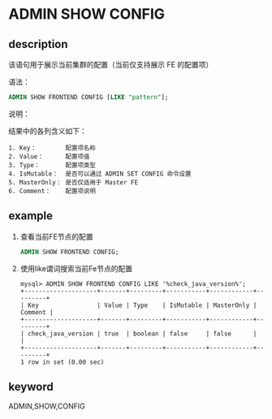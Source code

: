 # ADMIN SHOW CONFIG

## description

该语句用于展示当前集群的配置（当前仅支持展示 FE 的配置项）

语法：

```sql
ADMIN SHOW FRONTEND CONFIG [LIKE "pattern"];
```

说明：

结果中的各列含义如下：

```plain text
1. Key：        配置项名称
2. Value：      配置项值
3. Type：       配置项类型
4. IsMutable：  是否可以通过 ADMIN SET CONFIG 命令设置
5. MasterOnly： 是否仅适用于 Master FE
6. Comment：    配置项说明
```

## example

1. 查看当前FE节点的配置

    ```sql
    ADMIN SHOW FRONTEND CONFIG;
    ```

2. 使用like谓词搜索当前Fe节点的配置

    ```plain text
    mysql> ADMIN SHOW FRONTEND CONFIG LIKE '%check_java_version%';
    +--------------------+-------+---------+-----------+------------+---------+
    | Key                | Value | Type    | IsMutable | MasterOnly | Comment |
    +--------------------+-------+---------+-----------+------------+---------+
    | check_java_version | true  | boolean | false     | false      |         |
    +--------------------+-------+---------+-----------+------------+---------+
    1 row in set (0.00 sec)
    ```

## keyword

ADMIN,SHOW,CONFIG
